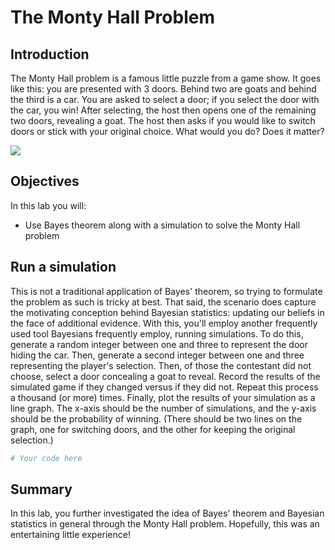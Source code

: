 
# The Monty Hall Problem

## Introduction

The Monty Hall problem is a famous little puzzle from a game show. It goes like this: you are presented with 3 doors. Behind two are goats and behind the third is a car. You are asked to select a door; if you select the door with the car, you win! After selecting, the host then opens one of the remaining two doors, revealing a goat. The host then asks if you would like to switch doors or stick with your original choice. What would you do? Does it matter?

<img src="images/Image_58_MontyHall.png">

## Objectives

In this lab you will:

- Use Bayes theorem along with a simulation to solve the Monty Hall problem

## Run a simulation

This is not a traditional application of Bayes' theorem, so trying to formulate the problem as such is tricky at best. That said, the scenario does capture the motivating conception behind Bayesian statistics: updating our beliefs in the face of additional evidence. With this, you'll employ another frequently used tool Bayesians frequently employ, running simulations. To do this, generate a random integer between one and three to represent the door hiding the car. Then, generate a second integer between one and three representing the player's selection. Then, of those the contestant did not choose, select a door concealing a goat to reveal. Record the results of the simulated game if they changed versus if they did not. Repeat this process a thousand (or more) times. Finally, plot the results of your simulation as a line graph. The x-axis should be the number of simulations, and the y-axis should be the probability of winning. (There should be two lines on the graph, one for switching doors, and the other for keeping the original selection.)


```python
# Your code here
```

## Summary

In this lab, you further investigated the idea of Bayes' theorem and Bayesian statistics in general through the Monty Hall problem. Hopefully, this was an entertaining little experience! 
